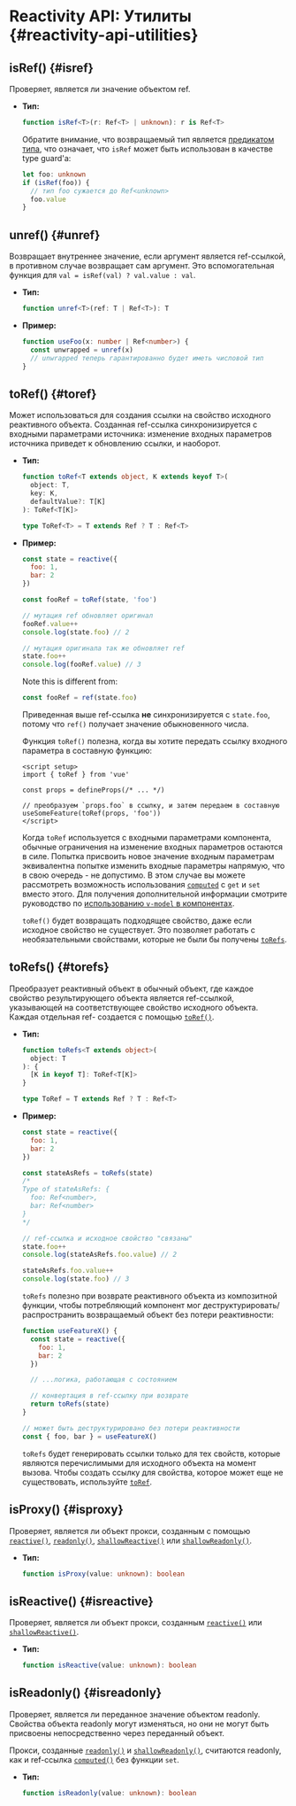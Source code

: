 # Reactivity API: Утилиты {#reactivity-api-utilities}

## isRef() {#isref}

Проверяет, является ли значение объектом ref.

- **Тип:**

  ```ts
  function isRef<T>(r: Ref<T> | unknown): r is Ref<T>
  ```

  Обратите внимание, что возвращаемый тип является [предикатом типа](https://www.typescriptlang.org/docs/handbook/2/narrowing.html#using-type-predicates), что означает, что `isRef` может быть использован в качестве type guard'a:

  ```ts
  let foo: unknown
  if (isRef(foo)) {
    // тип foo сужается до Ref<unknown>
    foo.value
  }
  ```

## unref() {#unref}

Возвращает внутреннее значение, если аргумент является ref-ссылкой, в противном случае возвращает сам аргумент. Это вспомогательная функция для `val = isRef(val) ? val.value : val`.

- **Тип:**

  ```ts
  function unref<T>(ref: T | Ref<T>): T
  ```

- **Пример:**

  ```ts
  function useFoo(x: number | Ref<number>) {
    const unwrapped = unref(x)
    // unwrapped теперь гарантированно будет иметь числовой тип
  }
  ```

## toRef() {#toref}

Может использоваться для создания ссылки на свойство исходного реактивного объекта. Созданная ref-ссылка синхронизируется с входными параметрами источника: изменение входных параметров источника приведет к обновлению ссылки, и наоборот.

- **Тип:**

  ```ts
  function toRef<T extends object, K extends keyof T>(
    object: T,
    key: K,
    defaultValue?: T[K]
  ): ToRef<T[K]>

  type ToRef<T> = T extends Ref ? T : Ref<T>
  ```

- **Пример:**

  ```js
  const state = reactive({
    foo: 1,
    bar: 2
  })

  const fooRef = toRef(state, 'foo')

  // мутация ref обновляет оригинал
  fooRef.value++
  console.log(state.foo) // 2

  // мутация оригинала так же обновляет ref
  state.foo++
  console.log(fooRef.value) // 3
  ```

  Note this is different from:

  ```js
  const fooRef = ref(state.foo)
  ```

  Приведенная выше ref-ссылка **не** синхронизируется с `state.foo`, потому что `ref()` получает значение обыкновенного числа.

  Функция `toRef()` полезна, когда вы хотите передать ссылку входного параметра в составную функцию:

  ```vue
  <script setup>
  import { toRef } from 'vue'
  
  const props = defineProps(/* ... */)

  // преобразуем `props.foo` в ссылку, и затем передаем в составную
  useSomeFeature(toRef(props, 'foo'))
  </script>
  ```

  Когда `toRef` используется с входными параметрами компонента, обычные ограничения на изменение входных параметров остаются в силе. Попытка присвоить новое значение входным параметрам эквивалентна попытке изменить входные параметры напрямую, что в свою очередь - не допустимо. В этом случае вы можете рассмотреть возможность использования [`computed`](./reactivity-core.html#computed) с `get` и `set` вместо этого. Для получения дополнительной информации смотрите руководство по [использованию `v-model` в компонентах](/guide/components/events.html#usage-with-v-model).

  `toRef()` будет возвращать подходящее свойство, даже если исходное свойство не существует. Это позволяет работать с необязательными свойствами, которые не были бы получены [`toRefs`](#torefs).

## toRefs() {#torefs}

Преобразует реактивный объект в обычный объект, где каждое свойство результирующего объекта является ref-ссылкой, указывающей на соответствующее свойство исходного объекта. Каждая отдельная ref-
создается с помощью [`toRef()`](#toref).

- **Тип:**

  ```ts
  function toRefs<T extends object>(
    object: T
  ): {
    [K in keyof T]: ToRef<T[K]>
  }

  type ToRef = T extends Ref ? T : Ref<T>
  ```

- **Пример:**

  ```js
  const state = reactive({
    foo: 1,
    bar: 2
  })

  const stateAsRefs = toRefs(state)
  /*
  Type of stateAsRefs: {
    foo: Ref<number>,
    bar: Ref<number>
  }
  */

  // ref-ссылка и исходное свойство "связаны"
  state.foo++
  console.log(stateAsRefs.foo.value) // 2

  stateAsRefs.foo.value++
  console.log(state.foo) // 3
  ```

  `toRefs` полезно при возврате реактивного объекта из композитной функции, чтобы потребляющий компонент мог деструктурировать/распространить возвращаемый объект без потери реактивности:

  ```js
  function useFeatureX() {
    const state = reactive({
      foo: 1,
      bar: 2
    })

    // ...логика, работающая с состоянием

    // конвертация в ref-ссылку при возврате
    return toRefs(state)
  }

  // может быть деструктурировано без потери реактивности
  const { foo, bar } = useFeatureX()
  ```

  `toRefs` будет генерировать ссылки только для тех свойств, которые являются перечислимыми для исходного объекта на момент вызова. Чтобы создать ссылку для свойства, которое может еще не существовать, используйте [`toRef`](#toref).

## isProxy() {#isproxy}

Проверяет, является ли объект прокси, созданным с помощью [`reactive()`](./reactivity-core.html#reactive), [`readonly()`](./reactivity-core.html#readonly), [`shallowReactive()`](./reactivity-advanced.html#shallowreactive) или [`shallowReadonly()`](./reactivity-advanced.html#shallowreadonly).

- **Тип:**

  ```ts
  function isProxy(value: unknown): boolean
  ```

## isReactive() {#isreactive}

Проверяет, является ли объект прокси, созданным [`reactive()`](./reactivity-core.html#reactive) или [`shallowReactive()`](./reactivity-advanced.html#shallowreactive).

- **Тип:**

  ```ts
  function isReactive(value: unknown): boolean
  ```

## isReadonly() {#isreadonly}

Проверяет, является ли переданное значение объектом readonly. Свойства объекта readonly могут изменяться, но они не могут быть присвоены непосредственно через переданный объект.

Прокси, созданные [`readonly()`](./reactivity-core.html#readonly) и [`shallowReadonly()`](./reactivity-advanced.html#shallowreadonly), считаются readonly, как и ref-ссылка [`computed()`](./reactivity-core.html#computed) без функции `set`.

- **Тип:**

  ```ts
  function isReadonly(value: unknown): boolean
  ```
